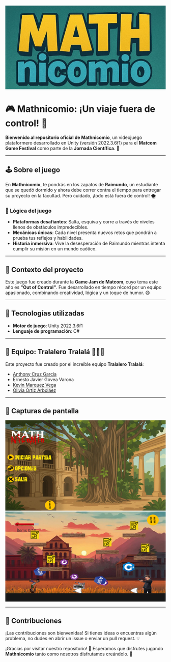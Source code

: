 ![Mathnicomio](./repoPhoto.jpg)

# 🎮 Mathnicomio: ¡Un viaje fuera de control! 🚀

**Bienvenido al repositorio oficial de Mathnicomio**, un videojuego plataformero desarrollado en Unity (versión 2022.3.6f1) para el **Matcom Game Festival** como parte de la **Jornada Científica**. 🎉

---

## 🕹️ Sobre el juego

En **Mathnicomio**, te pondrás en los zapatos de **Raimundo**, un estudiante que se quedó dormido y ahora debe correr contra el tiempo para entregar su proyecto en la facultad. Pero cuidado, ¡todo está fuera de control! 🌪️

### 🌟 Lógica del juego
- **Plataformas desafiantes**: Salta, esquiva y corre a través de niveles llenos de obstáculos impredecibles.
- **Mecánicas únicas**: Cada nivel presenta nuevos retos que pondrán a prueba tus reflejos y habilidades.
- **Historia inmersiva**: Vive la desesperación de Raimundo mientras intenta cumplir su misión en un mundo caótico.

---

## 📅 Contexto del proyecto

Este juego fue creado durante la **Game Jam de Matcom**, cuyo tema este año es **"Out of Control"**. Fue desarrollado en tiempo récord por un equipo apasionado, combinando creatividad, lógica y un toque de humor. 😄

---

## 🚀 Tecnologías utilizadas
- **Motor de juego**: Unity 2022.3.6f1
- **Lenguaje de programación**: C#

---

## 👥 Equipo: Tralalero Tralalá 🦈👟🎵

Este proyecto fue creado por el increíble equipo **Tralalero Tralalá**:

- [Anthony Cruz García](https://github.com/Anthonycg2003)
- Ernesto Javier Govea Varona
- [Kevin Marquez Vega](https://github.com/kevinator47)
- [Olivia Ortiz Arboláez](https://github.com/ViA8604)

---

## 📸 Capturas de pantalla
![Mathnicomio](./sample1.png)
![Mathnicomio](./sample2.png)

---

## 🤝 Contribuciones
¡Las contribuciones son bienvenidas! Si tienes ideas o encuentras algún problema, no dudes en abrir un issue o enviar un pull request. 💡


¡Gracias por visitar nuestro repositorio! 🎉 Esperamos que disfrutes jugando **Mathnicomio** tanto como nosotros disfrutamos creándolo. 🚀
